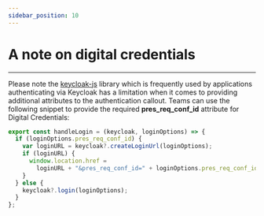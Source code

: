 ```yaml
---
sidebar_position: 10
---
```


# A note on digital credentials

---

Please note the [keycloak-js](https://www.npmjs.com/package/keycloak-js) library which is frequently used by applications authenticating via Keycloak has a limitation when it comes to providing additional attributes to the authentication callout. Teams can use the following snippet to provide the required **pres_req_conf_id** attribute for Digital Credentials:

```js
export const handleLogin = (keycloak, loginOptions) => {
  if (loginOptions.pres_req_conf_id) {
    var loginURL = keycloak?.createLoginUrl(loginOptions);
    if (loginURL) {
      window.location.href =
        loginURL + "&pres_req_conf_id=" + loginOptions.pres_req_conf_id;
    }
  } else {
    keycloak?.login(loginOptions);
  }
};
```
